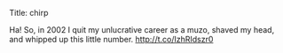 Title: chirp

Ha! So, in 2002 I quit my unlucrative career as a muzo, shaved my head, and whipped up this little number. <a href="http://t.co/IzhRIdszr0">http://t.co/IzhRIdszr0</a>

